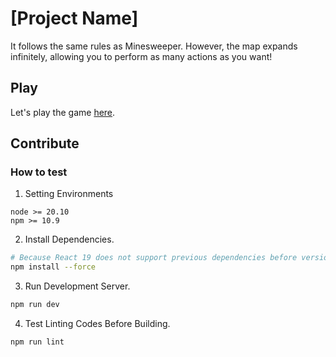 # [Project Name]
It follows the same rules as Minesweeper. However, the map expands infinitely, allowing you to perform as many actions as you want!

## Play
Let's play the game [here](https://gamultong.github.io/minesweeper-client/).

## Contribute

### How to test 
1. Setting Environments
```
node >= 20.10
npm >= 10.9
```
2. Install Dependencies.
```bash
# Because React 19 does not support previous dependencies before version 19.
npm install --force 
```

3. Run Development Server.
```bash
npm run dev
```

4. Test Linting Codes Before Building.
```bash
npm run lint
```
